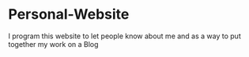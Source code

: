 # Personal-Website
I program this website to let people know about me and as a way to put together my work on a Blog
